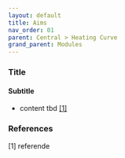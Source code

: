```yaml
---
layout: default
title: Aims
nav_order: 01
parent: Central > Heating Curve
grand_parent: Modules
---
```


### Title
#### Subtitle
- content tbd <a href="#referencename">[1]</a>

### References
<a id="referencename">[1]</a> referende <br>
